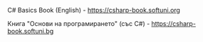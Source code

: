 C# Basics Book (English) - https://csharp-book.softuni.org

Книга "Основи на програмирането" (със C#) - https://csharp-book.softuni.bg
